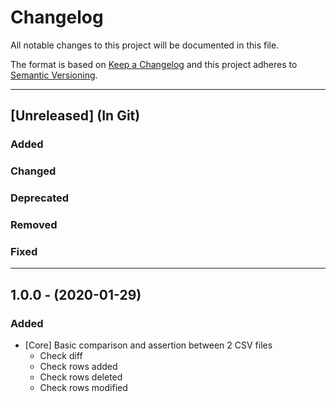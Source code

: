 # Changelog
All notable changes to this project will be documented in this file.

The format is based on [Keep a Changelog](http://keepachangelog.com/)
and this project adheres to [Semantic Versioning](http://semver.org/).

----
## [Unreleased] (In Git)

### Added

### Changed

### Deprecated

### Removed

### Fixed
----

## 1.0.0 - (2020-01-29)
### Added
- [Core] Basic comparison and assertion between 2 CSV files
  + Check diff
  + Check rows added
  + Check rows deleted
  + Check rows modified

